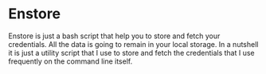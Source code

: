# **Enstore**
Enstore is just a bash script that help you to store and fetch your credentials. All the data is going to remain in your local storage.
In a nutshell it is just a utility script that I use to store and fetch the credentials that I use frequently on the command line itself.

